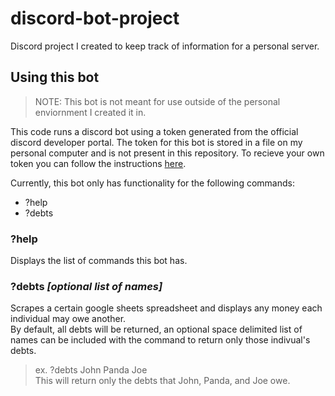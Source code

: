 # discord-bot-project
Discord project I created to keep track of information for a personal server. 

## Using this bot
>NOTE: This bot is not meant for use outside of the personal enviornment I created it in.

This code runs a discord bot using a token generated from the official discord developer portal. The token for this bot is stored in a file on my personal computer and is not present in this repository.
To recieve your own token you can follow the instructions [here](https://www.freecodecamp.org/news/create-a-discord-bot-with-python/).

Currently, this bot only has functionality for the following commands:
- ?help
- ?debts

### ?help
Displays the list of commands this bot has.

### ?debts *[optional list of names]*
Scrapes a certain google sheets spreadsheet and displays any money each individual may owe another.\
By default, all debts will be returned, an optional space delimited list of names can be included with the command to return only those indivual's debts.
> ex. ?debts John Panda Joe\
> This will return only the debts that John, Panda, and Joe owe.
